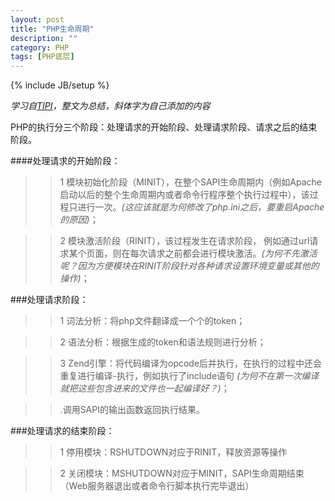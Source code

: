 ```yaml
---
layout: post
title: "PHP生命周期"
description: ""
category: PHP
tags: [PHP底层]
---
```

{% include JB/setup %}

_学习自[TIPI](http://www.php-internals.com/book/)，整文为总结，斜体字为自己添加的内容_

PHP的执行分三个阶段：处理请求的开始阶段、处理请求阶段、请求之后的结束阶段。

####处理请求的开始阶段：

>>1 模块初始化阶段（MINIT），在整个SAPI生命周期内（例如Apache启动以后的整个生命周期内或者命令行程序整个执行过程中），该过程只进行一次。*(这应该就是为何修改了php.ini之后，要重启Apache的原因)*；

>>2 模块激活阶段（RINIT），该过程发生在请求阶段， 例如通过url请求某个页面，则在每次请求之前都会进行模块激活。*(为何不先激活呢？因为方便模块在RINIT阶段针对各种请求设置环境变量或其他的操作)*；

###处理请求阶段：

>>1 词法分析：将php文件翻译成一个个的token；

>>2 语法分析：根据生成的token和语法规则进行分析；

>>3 Zend引擎：将代码编译为opcode后并执行，在执行的过程中还会重复进行编译-执行，例如执行了include语句
*(为何不在第一次编译就把这些包含进来的文件也一起编译好？)*；

>>.调用SAPI的输出函数返回执行结果。

###处理请求的结束阶段：

>>1 停用模块：RSHUTDOWN对应于RINIT，释放资源等操作

>>2 关闭模块：MSHUTDOWN对应于MINIT，SAPI生命周期结束（Web服务器退出或者命令行脚本执行完毕退出）
